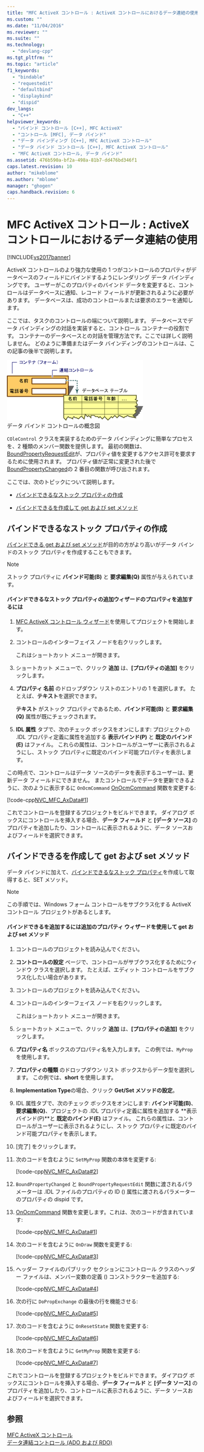 ```yaml
---
title: "MFC ActiveX コントロール : ActiveX コントロールにおけるデータ連結の使用 | Microsoft Docs"
ms.custom: ""
ms.date: "11/04/2016"
ms.reviewer: ""
ms.suite: ""
ms.technology: 
  - "devlang-cpp"
ms.tgt_pltfrm: ""
ms.topic: "article"
f1_keywords: 
  - "bindable"
  - "requestedit"
  - "defaultbind"
  - "displaybind"
  - "dispid"
dev_langs: 
  - "C++"
helpviewer_keywords: 
  - "バインド コントロール [C++], MFC ActiveX"
  - "コントロール [MFC], データ バインド"
  - "データ バインディング [C++], MFC ActiveX コントロール"
  - "データ バインド コントロール [C++], MFC ActiveX コントロール"
  - "MFC ActiveX コントロール, データ バインド"
ms.assetid: 476b590a-bf2a-498a-81b7-dd476bd346f1
caps.latest.revision: 10
author: "mikeblome"
ms.author: "mblome"
manager: "ghogen"
caps.handback.revision: 6
---
```

# MFC ActiveX コントロール : ActiveX コントロールにおけるデータ連結の使用
[!INCLUDE[vs2017banner](../assembler/inline/includes/vs2017banner.md)]

ActiveX コントロールのより強力な使用の 1 つがコントロールのプロパティがデータベースのフィールドにバインドするようにレンダリング データ バインディングです。  ユーザーがこのプロパティのバインド データを変更すると、コントロールはデータベースに通知、レコード フィールドが更新されるように必要があります。  データベースは、成功のコントロールまたは要求のエラーを通知します。  
  
 ここでは、タスクのコントロールの端について説明します。  データベースでデータ バインディングの対話を実装すると、コントロール コンテナーの役割です。  コンテナーのデータベースとの対話を管理方法です。ここでは詳しく説明しません。  どのように準備またはデータ バインディングのコントロールは、この記事の後半で説明します。  
  
 ![データ連結コントロールの概念ダイアグラム](../mfc/media/vc374v1.gif "vc374V1")  
データ バインド コントロールの概念図  
  
 `COleControl` クラスを実装するためのデータ バインディングに簡単なプロセスを、2 種類のメンバー関数を提供します。  最初の関数は、[BoundPropertyRequestEdit](../Topic/COleControl::BoundPropertyRequestEdit.md)が、プロパティ値を変更するアクセス許可を要求するために使用されます。  プロパティ値が正常に変更された後で[BoundPropertyChanged](../Topic/COleControl::BoundPropertyChanged.md)の 2 番目の関数が呼び出されます。  
  
 ここでは、次のトピックについて説明します。  
  
-   [バインドできるなストック プロパティの作成](#vchowcreatingbindablestockproperty)  
  
-   [バインドできるを作成して get および set メソッド](#vchowcreatingbindablegetsetmethod)  
  
##  <a name="vchowcreatingbindablestockproperty"></a> バインドできるなストック プロパティの作成  
 [バインドできる get および set メソッド](#vchowcreatingbindablegetsetmethod)が目的の方がより高いがデータ バインドのストック プロパティを作成することもできます。  
  
> [!NOTE]
>  ストック プロパティに **バインド可能\(B\)** と **要求編集\(Q\)** 属性が与えられています。  
  
#### バインドできるなストック プロパティの追加ウィザードのプロパティを追加するには  
  
1.  [MFC ActiveX コントロール ウィザード](../mfc/reference/mfc-activex-control-wizard.md)を使用してプロジェクトを開始します。  
  
2.  コントロールのインターフェイス ノードを右クリックします。  
  
     これはショートカット メニューが開きます。  
  
3.  ショートカット メニューで、クリック **追加** は、**\[プロパティの追加\]** をクリックします。  
  
4.  **プロパティ 名前** のドロップダウン リストのエントリの 1 を選択します。  たとえば、**テキスト**を選択できます。  
  
     **テキスト** がストック プロパティであるため、**バインド可能\(B\)** と **要求編集\(Q\)** 属性が既にチェックされます。  
  
5.  **IDL 属性** タブで、次のチェック ボックスをオンにします: プロジェクトの .IDL プロパティ定義に属性を追加する **表示バインド\(P\)** と **既定のバインド\(E\)** はファイル。  これらの属性は、コントロールがユーザーに表示されるようにし、ストック プロパティに既定のバインド可能プロパティを表示します。  
  
 この時点で、コントロールはデータ ソースのデータを表示するユーザーは、更新データ フィールドにできません。  またコントロールでデータを更新できるように、次のように表示するに `OnOcmCommand` [OnOcmCommand](../mfc/mfc-activex-controls-subclassing-a-windows-control.md) 関数を変更する:  
  
 [!code-cpp[NVC_MFC_AxData#1](../mfc/codesnippet/CPP/mfc-activex-controls-using-data-binding-in-an-activex-control_1.cpp)]  
  
 これでコントロールを登録するプロジェクトをビルドできます。  ダイアログ ボックスにコントロールを挿入する場合、**データ フィールド** と **\[データ ソース\]** のプロパティを追加したり、コントロールに表示されるように、データ ソースおよびフィールドを選択できます。  
  
##  <a name="vchowcreatingbindablegetsetmethod"></a> バインドできるを作成して get および set メソッド  
 データ バインドに加えて、[バインドできるなストック プロパティ](#vchowcreatingbindablestockproperty)を作成して取得すると、SET メソッド。  
  
> [!NOTE]
>  この手順では、Windows フォーム コントロールをサブクラス化する ActiveX コントロール プロジェクトがあるとします。  
  
#### バインドできるを追加するには追加のプロパティ ウィザードを使用して get および set メソッド  
  
1.  コントロールのプロジェクトを読み込んでください。  
  
2.  **コントロールの設定** ページで、コントロールがサブクラス化するためにウィンドウ クラスを選択します。  たとえば、エディット コントロールをサブクラス化したい場合があります。  
  
3.  コントロールのプロジェクトを読み込んでください。  
  
4.  コントロールのインターフェイス ノードを右クリックします。  
  
     これはショートカット メニューが開きます。  
  
5.  ショートカット メニューで、クリック **追加** は、**\[プロパティの追加\]** をクリックします。  
  
6.  **プロパティ名** ボックスのプロパティ名を入力します。  この例では、`MyProp` を使用します。  
  
7.  **プロパティの種類** のドロップダウン リスト ボックスからデータ型を選択します。  この例では、**short** を使用します。  
  
8.  **Implementation Type**の場合、クリック **Get\/Set メソッドの設定**。  
  
9. IDL 属性タブで、次のチェック ボックスをオンにします: **バインド可能\(B\)**、**要求編集\(Q\)**、プロジェクトの .IDL プロパティ定義に属性を追加する **表示バインド\(P\)**と **既定のバインド\(E\)** はファイル。  これらの属性は、コントロールがユーザーに表示されるようにし、ストック プロパティに既定のバインド可能プロパティを表示します。  
  
10. \[完了\] をクリックします。  
  
11. 次のコードを含むように `SetMyProp` 関数の本体を変更する:  
  
     [!code-cpp[NVC_MFC_AxData#2](../mfc/codesnippet/CPP/mfc-activex-controls-using-data-binding-in-an-activex-control_2.cpp)]  
  
12. `BoundPropertyChanged` と `BoundPropertyRequestEdit` 関数に渡されるパラメーターは .IDL ファイルのプロパティの ID \(\) 属性に渡されるパラメーターのプロパティの dispid です。  
  
13. [OnOcmCommand](../mfc/mfc-activex-controls-subclassing-a-windows-control.md) 関数を変更します。これは、次のコードが含まれています:  
  
     [!code-cpp[NVC_MFC_AxData#1](../mfc/codesnippet/CPP/mfc-activex-controls-using-data-binding-in-an-activex-control_1.cpp)]  
  
14. 次のコードを含むように `OnDraw` 関数を変更する:  
  
     [!code-cpp[NVC_MFC_AxData#3](../mfc/codesnippet/CPP/mfc-activex-controls-using-data-binding-in-an-activex-control_3.cpp)]  
  
15. ヘッダー ファイルのパブリック セクションにコントロール クラスのヘッダー ファイルは、メンバー変数の定義 \(\) コンストラクターを追加する:  
  
     [!code-cpp[NVC_MFC_AxData#4](../mfc/codesnippet/CPP/mfc-activex-controls-using-data-binding-in-an-activex-control_4.h)]  
  
16. 次の行に `DoPropExchange` の最後の行を機能させる:  
  
     [!code-cpp[NVC_MFC_AxData#5](../mfc/codesnippet/CPP/mfc-activex-controls-using-data-binding-in-an-activex-control_5.cpp)]  
  
17. 次のコードを含むように `OnResetState` 関数を変更する:  
  
     [!code-cpp[NVC_MFC_AxData#6](../mfc/codesnippet/CPP/mfc-activex-controls-using-data-binding-in-an-activex-control_6.cpp)]  
  
18. 次のコードを含むように `GetMyProp` 関数を変更する:  
  
     [!code-cpp[NVC_MFC_AxData#7](../mfc/codesnippet/CPP/mfc-activex-controls-using-data-binding-in-an-activex-control_7.cpp)]  
  
 これでコントロールを登録するプロジェクトをビルドできます。  ダイアログ ボックスにコントロールを挿入する場合、**データ フィールド** と **\[データ ソース\]** のプロパティを追加したり、コントロールに表示されるように、データ ソースおよびフィールドを選択できます。  
  
## 参照  
 [MFC ActiveX コントロール](../mfc/mfc-activex-controls.md)   
 [データ連結コントロール \(ADO および RDO\)](../Topic/Data-Bound%20Controls%20\(ADO%20and%20RDO\).md)